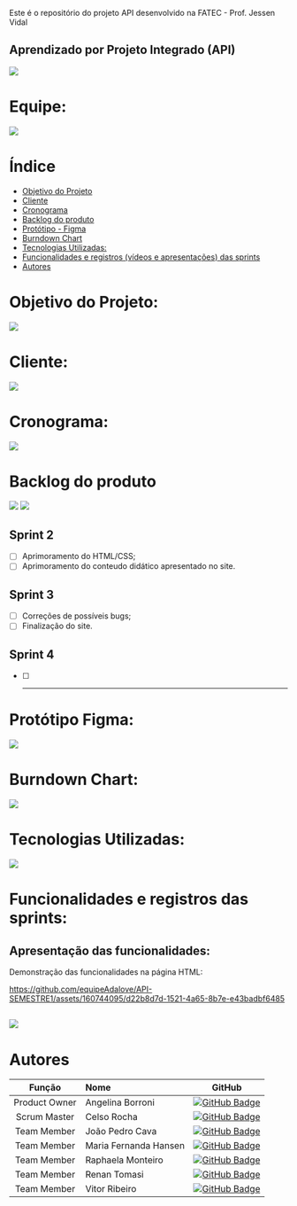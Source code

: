 Este é o repositório do projeto API desenvolvido na FATEC - Prof. Jessen Vidal
## Aprendizado por Projeto Integrado (API)

<img src="/assets/img/Apresentação.jpg">

# Equipe:
<img src="/assets/img/Scrum Team (2).jpg">



# Índice
* [Objetivo do Projeto](#objetivo-do-projeto)
* [Cliente](#cliente)
* [Cronograma](#cronograma)
* [Backlog do produto](#backlog-do-produto)
* [Protótipo - Figma](#prototipo)
* [Burndown Chart](#burndown)
* [Tecnologias Utilizadas:](#tecnologias-utilizadas)
* [Funcionalidades e registros (vídeos e apresentações) das sprints](#funcionalidades-e-registros-das-sprints)
* [Autores](#autores)

# Objetivo do Projeto:
<img src="/assets/img/Objetivo.jpg">

# Cliente:
<img src="/assets/img/Requisito.jpg">


# Cronograma:
<img src="/assets/img/Cronograma.jpg">

##

# Backlog do produto
<img src="/assets/img/sprintsI.jpg">

<img src="/assets/img/sprints.jpg">

## Sprint 2
- [ ] Aprimoramento do HTML/CSS;
- [ ] Aprimoramento do conteudo didático apresentado no site.
      
## Sprint 3
- [ ] Correções de possíveis bugs;
- [ ] Finalização do site.
      
## Sprint 4
- [ ] -----------------------------

##


# Protótipo Figma:
<img src="/assets/img/Telas.jpg">

##


# Burndown Chart:
<img src="/assets/img/Burndown.jpg">

##

# Tecnologias Utilizadas:
<img src="/assets/img/Ferramentas.jpg">

# Funcionalidades e registros das sprints:
## Apresentação das funcionalidades:
Demonstração das funcionalidades na página HTML:      

https://github.com/equipeAdalove/API-SEMESTRE1/assets/160744095/d22b8d7d-1521-4a65-8b7e-e43badbf6485

##

<img src="/assets/img/Agradecimento.jpg">

# Autores
|    Função     | Nome                                  |                                                                                                                                                      GitHub                                                                                                                                                               |
| :-----------: | :------------------------------------ | :-------------------------------------------------------------------------------------------------------------------------------------------------------------------------------------------------------------------------------------------------------------------------------------------------------------------------: |
| Product Owner |   Angelina Borroni         |     [![GitHub Badge](https://img.shields.io/badge/GitHub-111217?style=flat-square&logo=github&logoColor=white)](https://github.com/borroniff)              |
| Scrum Master  | Celso Rocha |      [![GitHub Badge](https://img.shields.io/badge/GitHub-111217?style=flat-square&logo=github&logoColor=white)](https://github.com/celsick)     |
|  Team Member  | João Pedro Cava                 |   [![GitHub Badge](https://img.shields.io/badge/GitHub-111217?style=flat-square&logo=github&logoColor=white)](https://github.com/JoaoPedroCava)   |
| Team Member   | Maria Fernanda Hansen              |         [![GitHub Badge](https://img.shields.io/badge/GitHub-111217?style=flat-square&logo=github&logoColor=white)](https://github.com/Madhs31)        |
|  Team Member  | Raphaela Monteiro       |           [![GitHub Badge](https://img.shields.io/badge/GitHub-111217?style=flat-square&logo=github&logoColor=white)](https://github.com/raphaelamonteiro)          |
|  Team Member  | Renan Tomasi       |           [![GitHub Badge](https://img.shields.io/badge/GitHub-111217?style=flat-square&logo=github&logoColor=white)](https://github.com/renan21-tg)          |
|  Team Member  | Vitor Ribeiro                 |        [![GitHub Badge](https://img.shields.io/badge/GitHub-111217?style=flat-square&logo=github&logoColor=white)](https://github.com/ribeirovitor04)        |

